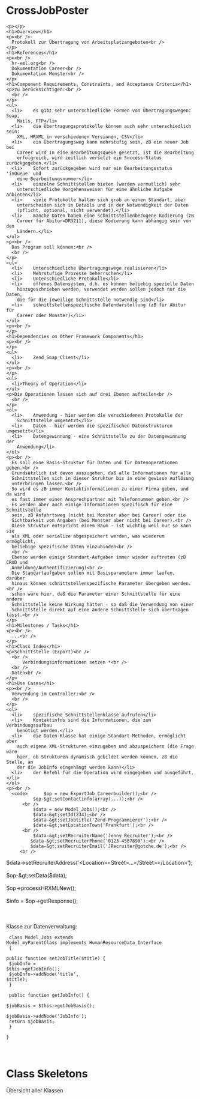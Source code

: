 CrossJobPoster
==============

    <p></p>
    <h1>Overview</h1>
    <p><br />
      Protokoll zur Übertragung von Arbeitsplatzangeboten<br />
    </p>
    <h1>References</h1>
    <p><br />
      hr-xml.org<br />
      Dokumentation Career<br />
      Dokumentation Monster<br />
    </p>
    <h1>Component Requirements, Constraints, and Acceptance Criteria</h1>
    <p>zu berücksichtigen:<br />
      <br />
    </p>
    <ul>
      <li>    es gibt sehr unterschiedliche Formen von Übertragungswegen: Soap,
        Mails, FTP</li>
      <li>    die Übertragungsprotokolle können auch sehr unterschiedlich sein:
        XML, HRXML in verschiedenen Versionen, CSV</li>
      <li>    ein Übertragungsweg kann mehrstufig sein, zB ein neuer Job bei
        Career wird in eine Bearbeitungsqueue gesetzt, ist die Bearbeitung
        erfolgreich, wird zeitlich versetzt ein Success-Status zurückgegeben.</li>
      <li>    Sofort zurückgegeben wird nur ein Bearbeitungsstatus 'inQueue' und
        eine Bearbeitungsnummer</li>
      <li>    einzelne Schnittstellen bieten (werden vermutlich) sehr
        unterschiedliche Vorgehensweisen für eine ähnliche Aufgabe anbieten</li>
      <li>    viele Protokolle halten sich grob an einen Standart, aber
        unterscheiden sich in Details und in der Notwendigkeit der Daten
        (pflicht, optional, nicht verwendet).</li>
      <li>    manche Daten haben eine schnittstellenbezogene Kodierung (zB
        Career für Abitur=DR3211), diese Kodierung kann abhängig sein von den
        Ländern.</li>
    </ul>
    <p><br />
      Das Program soll können:<br />
      <br />
    </p>
    <ul>
      <li>    Unterschiedliche Übertragungswege realisieren</li>
      <li>    Mehrstufige Prozesse beherrschen</li>
      <li>    Unterschiedliche Protokolle</li>
      <li>    offenes Datensystem, d.h. es können beliebig spezielle Daten
        hinzugeschrieben werden, verwendet werden sollen jedoch nur die Daten,
        die für die jeweilige Schnittstelle notwendig sind</li>
      <li>    schnittstellenspezifische Datendarstellung (zB für Abitur für
        Career oder Monster)</li>
    </ul>
    <p><br />
    </p>
    <h1>Dependencies on Other Framework Components</h1>
    <p><br />
    </p>
    <ul>
      <li>    Zend_Soap_Client</li>
    </ul>
    <p><br />
    </p>
    <ul>
      <li>Theory of Operation</li>
    </ul>
    <p>Die Operationen lassen sich auf drei Ebenen aufteilen<br />
      <br />
    </p>
    <ol>
      <li>    Anwendung - hier werden die verschiedenen Protokolle der
        Schnittstelle umgesetzt</li>
      <li>    Daten - hier werden die spezifischen Datenstrukturen umgesetzt</li>
      <li>    Datengewinnung - eine Schnittstelle zu der Datengewinnung der
        Anwendung</li>
    </ol>
    <p><br />
      Es soll eine Basis-Struktur für Daten und für Datenoperationen geben.<br />
      Grundsätzlich ist davon auszugehen, daß alle Informationen für alle
      Schnittstellen sich in dieser Struktur bis in eine gewisse Auflösung
      unterbringen lassen.<br />
      So wird es zB immer Kontaktinformationen zu einer Firma geben, und da wird
      es fast immer einen Ansprechpartner mit Telefonnummer geben.<br />
      Es werden aber auch einige Informationen spezifisch für eine Schnittstelle
      sein, zB Anfahrtsweg (nicht bei Monster aber bei Career) oder die
      Sichtbarkeit von Angaben (bei Monster aber nicht bei Career).<br />
      Diese Struktur entspricht einem Baum - ist wichtig weil nur so kann sie
      als XML oder serialize abgespeichert werden, was wiederum ermöglicht,
      beliebige spezifische Daten einzubinden<br />
      <br />
      Ebenso werden einige Standart-Aufgaben immer wieder auftreten (zB CRUD und
      Anmeldung/Authentifizierung)<br />
      Die Standartaufgaben sollen mit Basisparametern immer laufen, darüber
      hinaus können schnittstellenspezifische Parameter übergeben werden.<br />
      schön wäre hier, daß die Parameter einer Schnittstelle für eine andere
      Schnittstelle keine Wirkung hätten - so daß die Verwendung von einer
      Schnittstelle direkt auf eine andere Schnittstelle sich übertragen lässt.<br />
    </p>
    <h1>Milestones / Tasks</h1>
    <p><br />
      ...<br />
    </p>
    <h1>Class Index</h1>
    <p>Schnittstelle (Export)<br />
      <br />
          Verbindungsinformationen setzen *<br />
      <br />
      Daten<br />
    </p>
    <h1>Use Cases</h1>
    <p><br />
      Verwendung im Controller:<br />
      <br />
    </p>
    <ol>
      <li>    spezifische Schnittstellenklasse aufrufen</li>
      <li>    Kontaktinfos sind die Informationen, die zum Verbindungsaufbau
        benötigt werden.</li>
      <li>    die Daten-Klasse hat einige Standart-Methoden, ermöglicht aber
        auch eigene XML-Strukturen einzugeben und abzuspeichern (die Frage wäre
        hier, ob Strukturen dynamisch gebildet werden können, zB die Stelle, an
        der die JobInfo eingehängt werden kann)</li>
      <li>    der Befehl für die Operation wird eingegeben und ausgeführt.</li>
    </ol>
    <p><br />
      <code>      $op = new ExportJob_Careerbuilder();<br />
              $op-&gt;setContactinfo(array(...));<br />
          <br />
              $data = new Model_Jobs();<br />
              $data-&gt;setId(234);<br />
              $data-&gt;setJobtitle('Zend-Programmierer');<br />
              $data-&gt;setLocationTown('Frankfurt');<br />
          <br />
              $data-&gt;setRecruiterName('Jenny Recruiter');<br />
             $data-&gt;setRecruiterPhone('0123-4567890');<br />
             $data-&gt;setRecruiterEmail('JRecruiter@gotche.de');<br />
         <br />
            
$data-&gt;setRecruiterAddress('&lt;Location&gt;&lt;Street&gt;...&lt;/Street&gt;&lt;/Location&gt;');<br /> <br />
             $op-&gt;setData($data);<br />
         <br />
             $op-&gt;processHRXMLNew();<br />
         <br />
             $info = $op-&gt;getResponse();</code><br />
       <br />
       <br />
      <br />
      Klasse zur Datenverwaltung:<br />
      <code><br />
              class Model_Jobs extends Model_myParentClass implements
        HumanResourceData_Interface<br />
              {<br />
                  public function setJobTitle($title) {<br />
                      $jobInfo = $this-&gt;getJobInfo();<br />
                      $jobInfo-&gt;addNode('title', $title);<br />
                  }<br />
        <br />
                 public function getJobInfo() {<br />
                     $jobBasis = $this-&gt;getJobBasis();<br />
                     $jobBasis-&gt;addNode('JobInfo');<br />
                     return $jobBasis;<br />
                 }<br />
             }</code><br />
       <br />
      <br />
    </p>
    <h1>Class Skeletons<br />
    </h1>
    <p>Übersicht aller Klassen<br />
      <br />
      <br />
    </p>